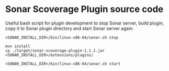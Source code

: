 # Sonar Scoverage Plugin source code #

Useful bash script for plugin development to stop Sonar server, build plugin, copy it to Sonar plugin
directory and start Sonar server again:

    <SONAR_INSTALL_DIR>/bin/linux-x86-64/sonar.sh stop

    mvn install
    cp ./target/sonar-scoverage-plugin-1.1.1.jar <SONAR_INSTALL_DIR>/extensions/plugins/

    <SONAR_INSTALL_DIR>/bin/linux-x86-64/sonar.sh start